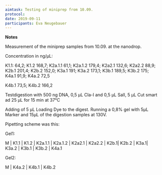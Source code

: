 ```yaml
---
aimtask: Testing of miniprep from 10.09.
protocol:  
date: 2019-09-11
participants: Eva Neugebauer
---
```



**Notes**



Measurement of the miniprep samples from 10.09. at the nanodrop. 

Concentration in ng/µL:

K1.1: 64,2; K1.2 168,7; K2a.1.1 61,1; K2a.1.2 179,4; K2a2.1 132,6; K2a2.2 88,9; K2b.1 201,4; K2b.2 152,0; K3a.1 191; K3a.2 173,1; K3b.1 189,5; K3b.2 175; K4a.1 91,9; K4a.2 72,5 

K4b.1 73,5; K4b.2 166,2



Testdigestion with 500 ng DNA, 0,5 µL Cla-I and 0,5 µL SalI, 5 µL Cut smart ad 25 µL for 15 min at 37°C



Adding of 5 µL Loading Dye to the digest. Running a 0,8% gel with 5µL Marker and 15µL of the digestion samples at 130V. 



Pipetting scheme was this: 

Gel1:

M | K1.1 | K1.2 | K2a.1.1 | K2a.1.2 | K2a2.1 | K2a2.2 | K2b.1| K2b.2 | K3a.1| K3a.2 | K3b.1 | K3b.2 | K4a.1

Gel2:

M | K4a.2 | K4b.1 | K4b.2 



